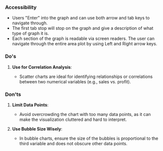 ### Accessibility

- Users "Enter" into the graph and can use both arrow and tab keys to navigate through.
- The first tab stop will stop on the graph and give a description of what type of graph it is.
- Each section of the graph is readable via screen readers. The user can navigate through the entire area plot by using Left and Right arrow keys.

### Do's

1. **Use for Correlation Analysis**:

   - Scatter charts are ideal for identifying relationships or correlations between two numerical variables (e.g., sales vs. profit).

### Don'ts

1. **Limit Data Points**:

   - Avoid overcrowding the chart with too many data points, as it can make the visualization cluttered and hard to interpret.

2. **Use Bubble Size Wisely**:
   - In bubble charts, ensure the size of the bubbles is proportional to the third variable and does not obscure other data points.
